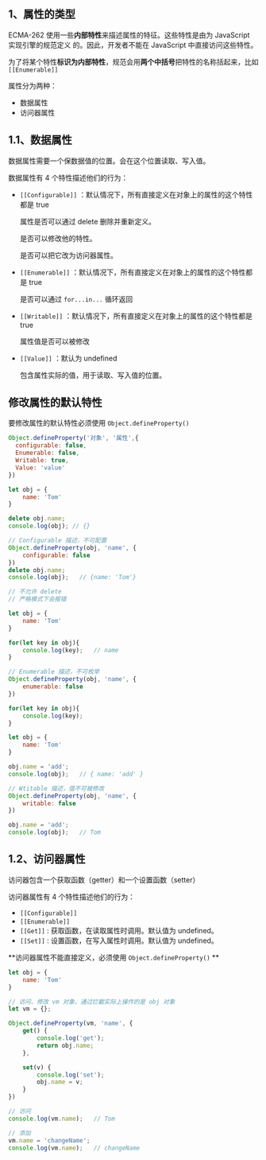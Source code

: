 ## 1、属性的类型

ECMA-262 使用一些**内部特性**来描述属性的特征。这些特性是由为 JavaScript 实现引擎的规范定义 的。因此，开发者不能在 JavaScript 中直接访问这些特性。

为了将某个特性**标识为内部特性**，规范会用**两个中括号**把特性的名称括起来，比如 `[[Enumerable]]`



属性分为两种：

+ 数据属性
+ 访问器属性



## 1.1、数据属性

数据属性需要一个保数据值的位置。会在这个位置读取、写入值。

数据属性有 4 个特性描述他们的行为：

+ `[[Configurable]]` ：默认情况下，所有直接定义在对象上的属性的这个特性都是 true

  属性是否可以通过 delete 删除并重新定义。

  是否可以修改他的特性。

  是否可以把它改为访问器属性。

+ `[[Enumerable]]` ：默认情况下，所有直接定义在对象上的属性的这个特性都是 true

  是否可以通过 `for...in...` 循环返回

+ `[[Writable]]` ：默认情况下，所有直接定义在对象上的属性的这个特性都是 true

  属性值是否可以被修改

+ `[[Value]]`  ：默认为 undefined

  包含属性实际的值，用于读取、写入值的位置。



## 修改属性的默认特性

要修改属性的默认特性必须使用 `Object.defineProperty()`

```js
Object.defineProperty('对象', '属性',{
  configurable: false,
  Enumerable: false,
  Writable: true,
  Value: 'value'
})
```



```js
let obj = {
    name: 'Tom'
}

delete obj.name;
console.log(obj); // {}

// Configurable 描述，不可配置
Object.defineProperty(obj, 'name', {
    configurable: false
})
delete obj.name;
console.log(obj);	// {name: 'Tom'}

// 不允许 delete
// 严格模式下会报错
```



```js
let obj = {
    name: 'Tom'
}

for(let key in obj){
    console.log(key);	// name
}

// Enumerable 描述，不可枚举
Object.defineProperty(obj, 'name', {
    enumerable: false
})

for(let key in obj){
    console.log(key);
}
```



```js
let obj = {
    name: 'Tom'
}

obj.name = 'add';
console.log(obj);   // { name: 'add' }

// Wtitable 描述，值不可被修改
Object.defineProperty(obj, 'name', {
    writable: false
})

obj.name = 'add';
console.log(obj);	// Tom
```



## 1.2、访问器属性

访问器包含一个获取函数（getter）和一个设置函数（setter）

访问器属性有 4 个特性描述他们的行为：

+ `[[Configurable]]`
+ `[[Enumerable]]`
+ `[[Get]]` : 获取函数，在读取属性时调用。默认值为 undefined。
+ `[[Set]]` : 设置函数，在写入属性时调用。默认值为 undefined。



**访问器属性不能直接定义，必须使用 `Object.defineProperty()` **

```js
let obj = {
    name: 'Tom'
}

// 访问、修改 vm 对象，通过拦截实际上操作的是 obj 对象
let vm = {};

Object.defineProperty(vm, 'name', {
    get() {
        console.log('get');
        return obj.name;
    },

    set(v) {
        console.log('set');
        obj.name = v;
    }
})

// 访问
console.log(vm.name);   // Tom

// 添加
vm.name = 'changeName';
console.log(vm.name);   // changeName
```

